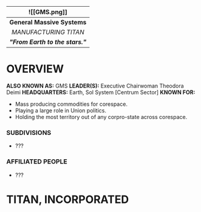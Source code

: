 
|           ![[GMS.png]]           |
| :------------------------------: |
|   **General Massive Systems**    |
|      *MANUFACTURING TITAN*       |
| ***"From Earth to the stars."*** |
# **OVERVIEW**
**ALSO KNOWN AS:** GMS
**LEADER(S):** Executive Chairwoman Theodora Deimi
**HEADQUARTERS:** Earth, Sol System [Centrum Sector]
**KNOWN FOR:**
- Mass producing commodities for corespace.
- Playing a large role in Union politics.
- Holding the most territory out of any corpro-state across corespace.

### **SUBDIVISIONS**
- ???

### **AFFILIATED PEOPLE**
- ???


# **TITAN, INCORPORATED**



